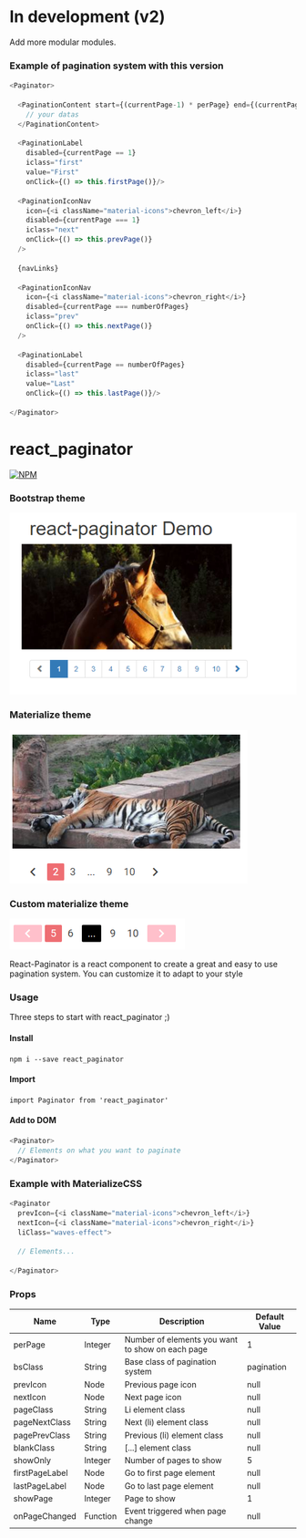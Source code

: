 # In development (v2)

Add more modular modules.

### Example of pagination system with this version

```javascript
<Paginator>

  <PaginationContent start={(currentPage-1) * perPage} end={(currentPage - 1) * perPage + perPage}>
    // your datas
  </PaginationContent>

  <PaginationLabel 
    disabled={currentPage == 1} 
    iclass="first" 
    value="First" 
    onClick={() => this.firstPage()}/>

  <PaginationIconNav
    icon={<i className="material-icons">chevron_left</i>}
    disabled={currentPage === 1}
    iclass="next"
    onClick={() => this.prevPage()}
  />

  {navLinks}

  <PaginationIconNav
    icon={<i className="material-icons">chevron_right</i>}
    disabled={currentPage === numberOfPages}
    iclass="prev"
    onClick={() => this.nextPage()}
  />

  <PaginationLabel 
    disabled={currentPage == numberOfPages} 
    iclass="last" 
    value="Last" 
    onClick={() => this.lastPage()}/>

</Paginator>
```

# react_paginator

[![NPM](https://nodei.co/npm/react_paginator.png?compact=true)](https://npmjs.org/package/react_paginator)

### Bootstrap theme
![Screenshot from demo](img/demo1_screen.png)

### Materialize theme
![Screenshot from demo with MaterializeCSS](img/materialize_demo.png)

### Custom materialize theme
![Custom Materialize Theme](img/custom_materialize.png)

React-Paginator is a react component to create a great and easy to use pagination system.
You can customize it to adapt to your style

### Usage

Three steps to start with react_paginator ;)

#### Install
`npm i --save react_paginator`

#### Import
`import Paginator from 'react_paginator'`

#### Add to DOM
```javascript
<Paginator>
  // Elements on what you want to paginate
</Paginator>
```

### Example with MaterializeCSS

```javascript
<Paginator 
  prevIcon={<i className="material-icons">chevron_left</i>} 
  nextIcon={<i className="material-icons">chevron_right</i>}
  liClass="waves-effect">

  // Elements...

</Paginator>
```

### Props

| Name    | Type    | Description                                      | Default Value |
|---------|---------|--------------------------------------------------|---------------|
| perPage | Integer | Number of elements you want to show on each page | 1 |
| bsClass | String | Base class of pagination system | pagination |
| prevIcon | Node | Previous page icon | null |
| nextIcon | Node | Next page icon | null |
| pageClass | String | Li element class | null |
| pageNextClass | String | Next (li) element class | null |
| pagePrevClass | String | Previous (li) element class | null |
| blankClass | String | [...] element class | null |
| showOnly | Integer | Number of pages to show | 5 |
| firstPageLabel | Node | Go to first page element | null |
| lastPageLabel | Node | Go to last page element | null |
| showPage | Integer | Page to show | 1 |
| onPageChanged | Function | Event triggered when page change | null | 
